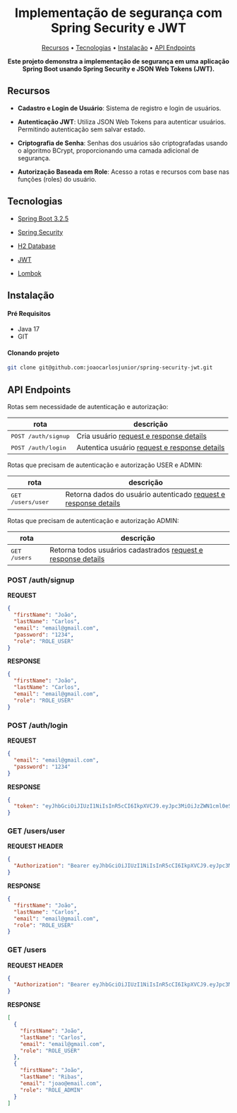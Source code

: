 <h1 align="center" style="font-weight: bold;">Implementação de segurança com Spring Security e JWT</h1>
<p align="center">
  <a href="#recursos">Recursos</a> • 
  <a href="#tecnologias">Tecnologias</a> • 
  <a href="#instalar">Instalação</a> •
  <a href="#rotas">API Endpoints</a>
</p>
<p align="center">
    <b>Este projeto demonstra a implementação de segurança em uma aplicação Spring Boot usando Spring Security e JSON Web Tokens (JWT).</b>
</p>

<h2 id="recursos">Recursos</h2>

- **Cadastro e Login de Usuário**: Sistema de registro e login de usuários.

- **Autenticação JWT**: Utiliza JSON Web Tokens para autenticar usuários. Permitindo autenticação sem salvar estado.

- **Criptografia de Senha**: Senhas dos usuários são criptografadas usando o algoritmo BCrypt, proporcionando uma camada
  adicional de segurança.

- **Autorização Baseada em Role**: Acesso a rotas e recursos com base nas funções (roles) do usuário.

<h2 id="tecnologias">Tecnologias</h2>

- [Spring Boot 3.2.5](https://spring.io/projects/spring-boot)

- [Spring Security](https://spring.io/projects/spring-security)

- [H2 Database](https://www.h2database.com/html/main.html)

- [JWT](https://jwt.io/)

- [Lombok](https://projectlombok.org/)

<h2 id="instalar">Instalação</h2>

#### Pré Requisitos

- Java 17
- GIT

#### Clonando projeto</h3>

```bash
git clone git@github.com:joaocarlosjunior/spring-security-jwt.git
```

<h2 id="rotas">API Endpoints</h2>
Rotas sem necessidade de autenticação e autorização:

| rota                         | descrição                                                        |
|------------------------------|------------------------------------------------------------------|
| <kbd>POST /auth/signup</kbd> | Cria usuário [request e response details](#post-user-signup)     |
| <kbd>POST /auth/login</kbd>  | Autentica usuário [request e response details](#post-user-login) |

Rotas que precisam de autenticação e autorização USER e ADMIN:

| rota                       | descrição                                                                    |
|----------------------------|------------------------------------------------------------------------------|
| <kbd>GET /users/user</kbd> | Retorna dados do usuário autenticado [request e response details](#get-user) |

Rotas que precisam de autenticação e autorização ADMIN:

| rota                  | descrição                                                                         |
|-----------------------|-----------------------------------------------------------------------------------|
| <kbd>GET /users</kbd> | Retorna todos usuários cadastrados [request e response details](#get-users-admin) |

<h3 id="post-user-signup">POST /auth/signup</h3>

**REQUEST**
```json
{
  "firstName": "João",
  "lastName": "Carlos",
  "email": "email@gmail.com",
  "password": "1234",
  "role": "ROLE_USER"
}
```

**RESPONSE**
```json
{
  "firstName": "João",
  "lastName": "Carlos",
  "email": "email@gmail.com",
  "role": "ROLE_USER"
}
```

<h3 id="post-user-login">POST /auth/login</h3>

**REQUEST**
```json
{
  "email": "email@gmail.com",
  "password": "1234"
}
```

**RESPONSE**
```json
{
  "token": "eyJhbGciOiJIUzI1NiIsInR5cCI6IkpXVCJ9.eyJpc3MiOiJzZWN1cml0eS1qd3QtYXBpIiwiaWF0IjoxNzE0NzYyNzIzLCJleHAiOjE3MTQ3OTg3MjMsInN1YiI6ImVtYWlsQGdtYWlsLmNvbSJ9.mBrdogTyydRMUeuIXwnVWF1n8wl00sBRXZoHzH3aPfw"
}
```

<h3 id="get-user">GET /users/user</h3>

**REQUEST HEADER**
```json
{
  "Authorization": "Bearer eyJhbGciOiJIUzI1NiIsInR5cCI6IkpXVCJ9.eyJpc3MiOiJzZWN1cml0eS1qd3QtYXBpIiwiaWF0IjoxNzE0NzYyNzIzLCJleHAiOjE3MTQ3OTg3MjMsInN1YiI6ImVtYWlsQGdtYWlsLmNvbSJ9.mBrdogTyydRMUeuIXwnVWF1n8wl00sBRXZoHzH3aPfw"
}
```

**RESPONSE**
```json
{
  "firstName": "João",
  "lastName": "Carlos",
  "email": "email@gmail.com",
  "role": "ROLE_USER"
}
```

<h3 id="get-users-admin">GET /users</h3>

**REQUEST HEADER**
```json
{
  "Authorization": "Bearer eyJhbGciOiJIUzI1NiIsInR5cCI6IkpXVCJ9.eyJpc3MiOiJzZWN1cml0eS1qd3QtYXBpIiwiaWF0IjoxNzE0NzY2MDgzLCJleHAiOjE3MTQ4MDIwODMsInN1YiI6ImpvYW9AZW1haWwuY29tIn0.So9Z0B91jo1A0hbiBE9ELBNyVuAU-_tsZzVGQUlZNGE"
}
```

**RESPONSE**
```json
[
  {
    "firstName": "João",
    "lastName": "Carlos",
    "email": "email@gmail.com",
    "role": "ROLE_USER"
  },
  {
    "firstName": "João",
    "lastName": "Ribas",
    "email": "joao@email.com",
    "role": "ROLE_ADMIN"
  }
]
```

